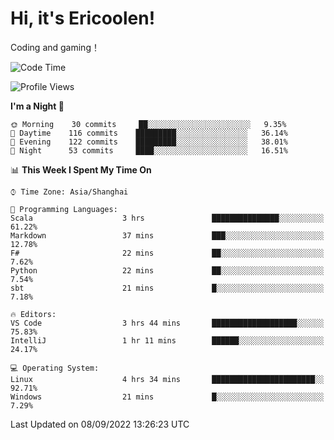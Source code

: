 # Hi, it's Ericoolen!
Coding and gaming！

<!--START_SECTION:waka-->
![Code Time](http://img.shields.io/badge/Code%20Time-355%20hrs%2046%20mins-blue)

![Profile Views](http://img.shields.io/badge/Profile%20Views-0-blue)

**I'm a Night 🦉** 

```text
🌞 Morning    30 commits     ██░░░░░░░░░░░░░░░░░░░░░░░   9.35% 
🌆 Daytime    116 commits    █████████░░░░░░░░░░░░░░░░   36.14% 
🌃 Evening    122 commits    █████████░░░░░░░░░░░░░░░░   38.01% 
🌙 Night      53 commits     ████░░░░░░░░░░░░░░░░░░░░░   16.51%

```


📊 **This Week I Spent My Time On** 

```text
⌚︎ Time Zone: Asia/Shanghai

💬 Programming Languages: 
Scala                    3 hrs               ███████████████░░░░░░░░░░   61.22% 
Markdown                 37 mins             ███░░░░░░░░░░░░░░░░░░░░░░   12.78% 
F#                       22 mins             ██░░░░░░░░░░░░░░░░░░░░░░░   7.62% 
Python                   22 mins             ██░░░░░░░░░░░░░░░░░░░░░░░   7.54% 
sbt                      21 mins             █░░░░░░░░░░░░░░░░░░░░░░░░   7.18%

🔥 Editors: 
VS Code                  3 hrs 44 mins       ███████████████████░░░░░░   75.83% 
IntelliJ                 1 hr 11 mins        ██████░░░░░░░░░░░░░░░░░░░   24.17%

💻 Operating System: 
Linux                    4 hrs 34 mins       ███████████████████████░░   92.71% 
Windows                  21 mins             █░░░░░░░░░░░░░░░░░░░░░░░░   7.29%

```


 Last Updated on 08/09/2022 13:26:23 UTC
<!--END_SECTION:waka-->


